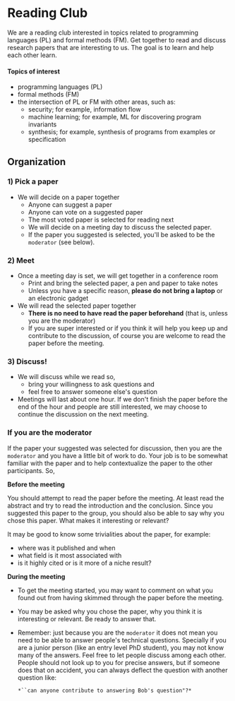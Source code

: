 # Reading Club

We are a reading club interested in topics related to programming languages (PL) and formal methods (FM).  Get together to read and discuss research papers that are interesting to us.  The goal is to learn and help each other learn.

#### Topics of interest
- programming languages (PL)
- formal methods (FM)
- the intersection of PL or FM with other areas, such as:
  - security; for example, information flow
  - machine learning; for example, ML for discovering program invariants
  - synthesis; for example, synthesis of programs from examples or specification

## Organization

### 1) Pick a paper

- We will decide on a paper together
  - Anyone can suggest a paper
  - Anyone can vote on a suggested paper
  - The most voted paper is selected for reading next
  - We will decide on a meeting day to discuss the selected paper.
  - If the paper you suggested is selected, you'll be asked to be the ```moderator``` (see below).

### 2) Meet

- Once a meeting day is set, we will get together in a conference room
  - Print and bring the selected paper, a pen and paper to take notes
  - Unless you have a specific reason, **please do not bring a laptop** or an electronic gadget
- We will read the selected paper together
  - **There is no need to have read the paper beforehand** (that is, unless you are the moderator)
  - If you are super interested or if you think it will help you keep up and contribute to the discussion, of course you are welcome to read the paper before the meeting.


### 3) Discuss!
- We will discuss while we read so,
  - bring your willingness to ask questions and
  - feel free to answer someone else's question 
- Meetings will last about one hour.  If we don't finish the paper before the end of the hour and people are still interested, we may choose to continue the discussion on the next meeting.


### If you are the moderator

If the paper your suggested was selected for discussion, then you are the ```moderator``` and you have a little bit of work to do.  Your job is to be somewhat familiar with the paper and to help contextualize the paper to the other participants.  So,

**Before the meeting**

You should attempt to read the paper before the meeting.
At least read the abstract and try to read the introduction and the conclusion.
Since you suggested this paper to the group, you should also be able to say why you chose this paper.  What makes it interesting or relevant?

It may be good to know some trivialities about the paper, for example:

- where was it published and when
- what field is it most associated with
- is it highly cited or is it more of a niche result?

**During the meeting**

- To get the meeting started, you may want to comment on what you found out from having skimmed through the paper before the meeting.
- You may be asked why you chose the paper, why you think it is interesting or relevant.  Be ready to answer that.
- Remember: just because you are the ```moderator``` it does not mean you need to be able to answer people's technical questions.  Specially if you are a junior person (like an entry level PhD student), you may not know many of the answers.  Feel free to let people discuss among each other.  People should not look up to you for precise answers, but if someone does that on accident, you can always deflect the question with another question like:

      *``can anyone contribute to answering Bob's question"?*
